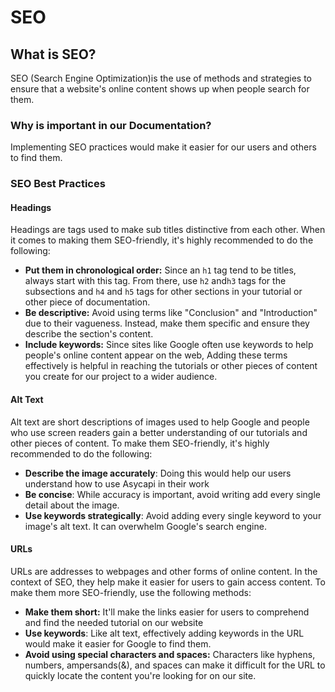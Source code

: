 # SEO

## What is SEO?

SEO (Search Engine Optimization)is the use of methods and strategies to ensure that a website's online content shows up when people search for them.

### Why is important in our Documentation?

Implementing SEO practices would make it easier for our users and others to find them.  

### SEO Best Practices  

#### Headings

Headings are tags used to make sub titles distinctive from each other. When it comes to making them SEO-friendly, it's highly recommended to do the following:

- **Put them in chronological order:** Since an `h1` tag tend to be titles, always start with this tag. From there, use `h2` and`h3` tags for the subsections and `h4` and `h5` tags for other sections in your tutorial or other piece of documentation.
- **Be descriptive:** Avoid using terms like "Conclusion" and "Introduction" due to their vagueness. Instead, make them specific and ensure they describe the section's content.
- **Include keywords:** Since sites like Google often use keywords to help people's online content appear on the web, Adding these terms effectively is helpful in reaching the tutorials or other pieces of content you create for our project to a wider audience.

#### Alt Text

Alt text are short descriptions of images used to help Google and people who use screen readers gain a better understanding of our tutorials and other pieces of content. To make them SEO-friendly, it's highly recommended to do the following:

- **Describe the image accurately**:  Doing this would help our users understand how to use Asycapi in their work
- **Be concise**: While accuracy is important, avoid writing add every single detail about the image.
- **Use keywords strategically**: Avoid adding every single keyword to your image's alt text. It can overwhelm Google's search engine.

#### URLs

URLs are addresses to webpages and other forms of online content. In the context of SEO, they help make it easier for users to gain access content. To make them more SEO-friendly, use the following methods:

- **Make them short:** It'll make the links easier for users to comprehend and find the needed tutorial on our website
- **Use keywords**: Like alt text, effectively adding keywords in the URL would make it easier for Google to find them.
- **Avoid using special characters and spaces:** Characters like hyphens, numbers, ampersands(&), and spaces can make it difficult for the URL to quickly locate the content you're looking for on our site.
